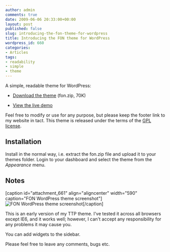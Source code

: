 ```yaml
---
author: admin
comments: true
date: 2009-06-06 20:33:00+00:00
layout: post
published: false
slug: introducing-the-fon-theme-for-wordpress
title: Introducing the FON theme for WordPress
wordpress_id: 660
categories:
- Articles
tags:
- readability
- simple
- theme
---
```


A simple, readable theme for WordPress:



	
  * [Download the theme](http://www.box.net/shared/zq9r625r5x) (fon.zip, 70K)

	
  * [View the live demo](http://leonpaternoster.com/fon)


Feel free to modify or use for any purpose, but please keep the footer link to my website in tact. This theme is released under the terms of the [GPL license](http://www.opensource.org/licenses/gpl-license.php).


## Installation


Install in the normal way, i.e. extract the fon.zip file and upload it to your themes folder. Login to your dashboard and select the theme from the _Appearance_ menu.


## Notes


[caption id="attachment_661" align="aligncenter" width="590" caption="FON WordPress theme screenshot"]![FON WordPress theme screenshot](http://leonpaternoster.com/wp-content/uploads/2009/06/fon_screenshot.jpg)[/caption]

This is an early version of my TTP theme. I've tested it across all browsers except IE6, and it works well; however, I can't accept any responsibility for any problems it may cause you.

You can add widgets to the sidebar.

Please feel free to leave any comments, bugs etc.
